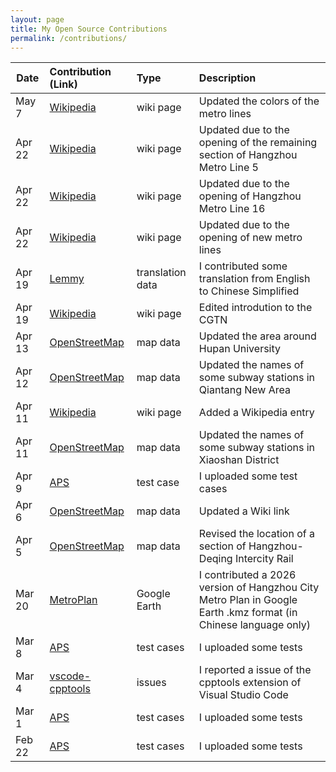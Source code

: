 ```yaml
---
layout: page
title: My Open Source Contributions
permalink: /contributions/
---
```


| Date  | Contribution (Link)  | Type  | Description                        |
|---|:---|:---|:---|
| May 7 | [Wikipedia](https://zh.wikipedia.org/wiki/杭州地铁#.E7.BA.BF.E8.B7.AF.E9.A2.9C.E8.89.B2) | wiki page | Updated the colors of the metro lines |
| Apr 22 | [Wikipedia](https://zh.wikipedia.org/wiki/杭州地铁5号线) | wiki page | Updated due to the opening of the remaining section of Hangzhou Metro Line 5 |
| Apr 22 | [Wikipedia](https://zh.wikipedia.org/wiki/杭州地铁16号线) | wiki page | Updated due to the opening of Hangzhou Metro Line 16 |
| Apr 22 | [Wikipedia](https://zh.wikipedia.org/wiki/杭州地铁) | wiki page | Updated due to the opening of new metro lines |
| Apr 19 | [Lemmy](https://weblate.yerbamate.dev/projects/lemmy/lemmy/zh_Hans/#history) | translation data | I contributed some translation from English to Chinese Simplified |
| Apr 19 | [Wikipedia](https://en.wikipedia.org/wiki/CGTN_(TV_channel)) | wiki page | Edited introdution to the CGTN |
| Apr 13 | [OpenStreetMap](https://www.openstreetmap.org/changeset/83498022) | map data | Updated the area around Hupan University |
| Apr 12 | [OpenStreetMap](https://www.openstreetmap.org/changeset/83434976) | map data | Updated the names of some subway stations in Qiantang New Area |
| Apr 11 | [Wikipedia](https://zh.wikipedia.org/w/index.php?title=%E6%9D%AD%E5%B7%9E%E5%9C%B0%E9%93%81%E6%9C%BA%E5%9C%BA%E5%BF%AB%E7%BA%BF&redirect=no) | wiki page | Added a Wikipedia entry |
| Apr 11 | [OpenStreetMap](https://www.openstreetmap.org/changeset/83434561) | map data | Updated the names of some subway stations in Xiaoshan District |
| Apr 9 | [APS](https://github.com/A1Liu/aps-test-cases/pull/11) | test case | I uploaded some test cases | 
| Apr 6 | [OpenStreetMap](https://www.openstreetmap.org/changeset/83115984) | map data | Updated a Wiki link |
| Apr 5 | [OpenStreetMap](https://www.openstreetmap.org/changeset/83115727) | map data | Revised the location of a section of Hangzhou-Deqing Intercity Rail |
| Mar 20 | [MetroPlan](www.ditiezu.com/forum.php?mod=viewthread&tid=663940&page=1) | Google Earth | I contributed a 2026 version of Hangzhou City Metro Plan in Google Earth .kmz format (in Chinese language only) |
| Mar 8 | [APS](https://github.com/A1Liu/aps-test-cases/pull/9) | test cases | I uploaded some tests |
| Mar 4 | [vscode-cpptools](https://github.com/microsoft/vscode-cpptools/issues/5049) | issues | I reported a issue of the cpptools extension of Visual Studio Code |
| Mar 1 | [APS](https://github.com/FungluiKoo/aps-test-cases/commit/bc2772ef4a9c492a4f186550895440d650aaa02d)    | test cases |  I uploaded some tests  |
| Feb 22| [APS](https://github.com/FungluiKoo/aps-test-cases/commit/44f3f3360273e8818c65829d8f525f692187d0ea)    | test cases |  I uploaded some tests   |

